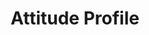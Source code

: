 ---
types: "word"

title: "Attitude Profile"

categories: ['']

tags: ['Attitude', 'Profile']

arabic: 'سجل الانطباعات'

arexps: []

enwords: ['Attitude Profile']

enexps: []

arlexicons: 'س'

enlexicons: 'A'

authors: ['Ruqayya Roshdy']

translators: ['']

citations: 'تطبيقات الذكاء الاصطناعي في خدمة اللغة العربية'

sources: 'مركز الملك عبدالله بن عبدالعزيز الدولي لخدمة اللغة العربية'

word: "true"

slug: ""
---